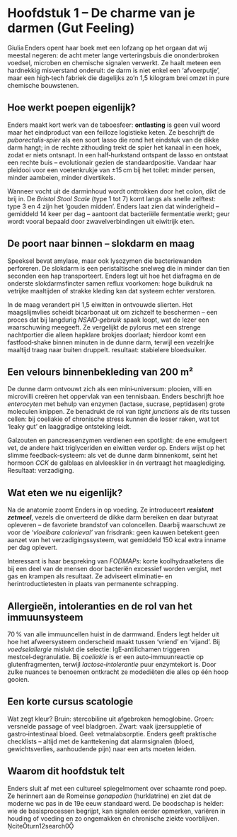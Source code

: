
# Hoofdstuk 1 – De charme van je darmen (Gut Feeling)

Giulia Enders opent haar boek met een lofzang op het orgaan dat wij meestal negeren: de acht meter lange verteringsbuis die ononderbroken voedsel, microben en chemische signalen verwerkt. Ze haalt meteen een hardnekkig misverstand onderuit: de darm is niet enkel een ‘afvoerputje’, maar een high‑tech fabriek die dagelijks zo’n 1,5 kilogram brei omzet in pure chemische bouwstenen.

## Hoe werkt poepen eigenlijk?

Enders maakt kort werk van de taboesfeer: **ontlasting** is geen vuil woord maar het eindproduct van een feilloze logistieke keten. Ze beschrijft de *puborectalis‑spier* als een soort lasso die rond het eindstuk van de dikke darm hangt; in de rechte zithouding trekt de spier het kanaal in een hoek, zodat er niets ontsnapt. In een half‑hurkstand ontspant de lasso en ontstaat een rechte buis – evolutionair gezien de standaardpositie. Vandaar haar pleidooi voor een voetenkrukje van ±15 cm bij het toilet: minder persen, minder aambeien, minder divertikels.

Wanneer vocht uit de darminhoud wordt onttrokken door het colon, dikt de brij in. De *Bristol Stool Scale* (type 1 tot 7) komt langs als snelle zelftest: type 3 en 4 zijn het ‘gouden midden’. Enders laat zien dat winderigheid – gemiddeld 14 keer per dag – aantoont dat bacteriële fermentatie werkt; geur wordt vooral bepaald door zwavelverbindingen uit eiwitrijk eten.

## De poort naar binnen – slokdarm en maag

Speeksel bevat amylase, maar ook lysozymen die bacteriewanden perforeren. De slokdarm is een peristaltische snelweg die in minder dan tien seconden een hap transporteert. Enders legt uit hoe het diafragma en de onderste slokdarmsfincter samen reflux voorkomen: hoge buikdruk na vetrijke maaltijden of strakke kleding kan dat systeem echter verstoren.

In de maag verandert pH 1,5 eiwitten in ontvouwde slierten. Het maagslijmvlies scheidt bicarbonaat uit om zichzelf te beschermen – een proces dat bij langdurig *NSAID‑gebruik* spaak loopt, wat de lezer een waarschuwing meegeeft. Ze vergelijkt de pylorus met een strenge nachtportier die alleen hapklare brokjes doorlaat; hierdoor komt een fastfood‑shake binnen minuten in de dunne darm, terwijl een vezelrijke maaltijd traag naar buiten druppelt. resultaat: stabielere bloedsuiker.

## Een velours binnenbekleding van 200 m²

De dunne darm ontvouwt zich als een mini‑universum: plooien, villi en microvilli creëren het oppervlak van een tennisbaan. Enders beschrijft hoe *enterocyten* met behulp van enzymen (lactase, sucrase, peptidasen) grote moleculen knippen. Ze benadrukt de rol van *tight junctions* als de rits tussen cellen: bij coeliakie of chronische stress kunnen die losser raken, wat tot ‘leaky gut’ en laaggradige ontsteking leidt.

Galzouten en pancreasenzymen verdienen een spotlight: de ene emulgeert vet, de andere hakt triglyceriden en eiwitten verder op. Enders wijst op het slimme feedback‑systeem: als vet de dunne darm binnenkomt, seint het hormoon *CCK* de galblaas en alvleesklier in én vertraagt het maaglediging. Resultaat: verzadiging.

## Wat eten we nu eigenlijk?

Na de anatomie zoomt Enders in op voeding. Ze introduceert ***resistent zetmeel***, vezels die onverteerd de dikke darm bereiken en daar butyraat opleveren – de favoriete brandstof van coloncellen. Daarbij waarschuwt ze voor de *‘vloeibare calorieval’* van frisdrank: geen kauwen betekent geen aanzet van het verzadigingssysteem, wat gemiddeld 150 kcal extra inname per dag oplevert.

Interessant is haar bespreking van *FODMAPs*: korte koolhydraatketens die bij een deel van de mensen door bacteriën excessief worden vergist, met gas en krampen als resultaat. Ze adviseert eliminatie‑ en herintroductietesten in plaats van permanente schrapping.

## Allergieën, intoleranties en de rol van het immuunsysteem

70 % van alle immuuncellen huist in de darmwand. Enders legt helder uit hoe het afweersysteem onderscheid maakt tussen ‘vriend’ en ‘vijand’. Bij *voedselallergie* mislukt die selectie: IgE‑antilichamen triggeren mestcel‑degranulatie. Bij *coeliakie* is er een auto‑immuunreactie op glutenfragmenten, terwijl *lactose‑intolerantie* puur enzymtekort is. Door zulke nuances te benoemen ontkracht ze modediëten die alles op één hoop gooien.

## Een korte cursus scatologie

Wat zegt kleur? Bruin: stercobiline uit afgebroken hemoglobine. Groen: versnelde passage of veel bladgroen. Zwart: vaak ijzersuppletie of gastro‑intestinaal bloed. Geel: vetmalabsorptie. Enders geeft praktische checklists – altijd met de kanttekening dat alarmsignalen (bloed, gewichtsverlies, aanhoudende pijn) naar een arts moeten leiden.

## Waarom dit hoofdstuk telt

Enders sluit af met een cultureel spiegelmoment over schaamte rond poep. Ze herinnert aan de Romeinse *gonapodion* (hurklatrine) en ziet dat de moderne wc pas in de 19e eeuw standaard werd. De boodschap is helder: wie de basisprocessen begrijpt, kan signalen eerder opmerken, variëren in houding of voeding en zo ongemakken én chronische ziekte voorblijven. citeturn12search0
